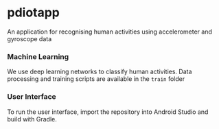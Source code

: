 # pdiotapp
An application for recognising human activities using accelerometer and gyroscope data

### Machine Learning 

We use deep learning networks to classify human activities. Data processing and training scripts are available in the `train` folder

### User Interface

To run the user interface, import the repository into Android Studio and build with Gradle. 


